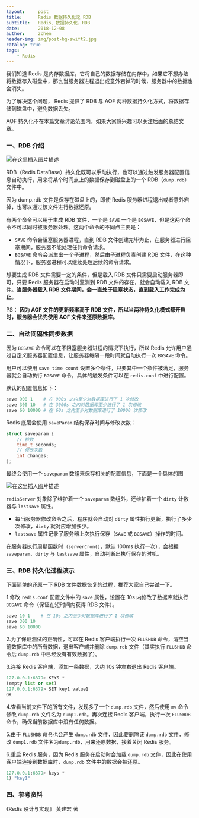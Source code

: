 ```yaml
---
layout:     post
title:      Redis 数据持久化之 RDB
subtitle:   Redis、数据持久化、RDB
date:       2018-12-08
author:     zchen
header-img: img/post-bg-swift2.jpg
catalog: true
tags:
    - Redis
---
```


我们知道 Redis 是内存数据库，它将自己的数据存储在内存中，如果它不想办法将数据存入磁盘中，那么当服务器进程退出或意外宕掉的时候，服务器中的数据也会消失。

为了解决这个问题， Redis 提供了 RDB 与 AOF 两种数据持久化方式，将数据存储到磁盘中，避免数据丢失。

AOF 持久化不在本篇文章讨论范围内，如果大家感兴趣可以关注后面的总结文章。

### 一、RDB 介绍

![在这里插入图片描述](https://img-blog.csdnimg.cn/20181208215419587.png)

RDB（Redis DataBase）持久化既可以手动执行，也可以通过触发服务器配置信息自动执行，用来将某个时间点上的数据保存到磁盘上的一个 RDB（`dump.rdb`） 文件中。

因为 dump.rdb 文件是保存在磁盘上的，即使 Redis 服务器进程退出或者意外宕掉，也可以通过该文件进行数据还原。

有两个命令可以用于生成 RDB 文件，一个是 `SAVE` 一个是 `BGSAVE`，但是这两个命令不可以同时被服务器处理。这两个命令的不同点主要是：

 - `SAVE` 命令会阻塞服务器进程，直到 RDB 文件创建完毕为止，在服务器进行阻塞期间，服务器不能处理任何命令请求。
 - `BGSAVE` 命令会派生出一个子进程，然后由子进程负责创建 RDB 文件，在这种情况下，服务器进程可以继续处理后续的命令请求。
 
想要生成 RDB 文件需要一定的条件，但是载入 RDB 文件只需要启动服务器即可，只要 Redis 服务器在启动时监测到 RDB 文件的存在，就会自动载入 RDB 文件。**当服务器载入 RDB 文件期间，会一直处于阻塞状态，直到载入工作完成为止**。

PS：
**因为 AOF 文件的更新频率高于 RDB 文件，所以当两种持久化模式都开启时，服务器会优先使用 AOF 文件来还原数据库。**

### 二、自动间隔性同步数据

因为 `BGSAVE` 命令可以在不阻塞服务器进程的情况下执行，所以 Redis 允许用户通过自定义服务器配置信息，让服务器每隔一段时间就自动执行一次 `BGSAVE` 命令。

用户可以使用 `save time count`   设置多个条件，只要其中一个条件被满足，服务器就会自动执行 `BGSAVE` 命令，具体的触发条件可以在 `redis.conf` 中进行配置。

默认的配置信息如下：
```python
save 900 1    # 在 900s 之内至少对数据库进行了 1 次修改
save 300 10   # 在 3000s 之内对数据库至少进行了 1 次修改
save 60 10000 # 在 60s 之内至少对数据库进行了 10000 次修改
```

Redis 底层会使用 `saveParam` 结构保存时间与修改次数：

```c
struct saveparam {
    // 秒数
    time_t seconds;
    // 修改次数
    int changes;
};
```
最终会使用一个 `saveparam` 数组来保存相关的配置信息，下面是一个具体的图

![在这里插入图片描述](https://img-blog.csdnimg.cn/20181208215328117.png)

`redisServer` 对象除了维护着一个 `saveparam` 数组外，还维护着一个 `dirty` 计数器与 `lastsave` 属性。

 - 每当服务器修改命令之后，程序就会自动对 `dirty` 属性执行更新，执行了多少次修改，`dirty` 就对应增加多少。
 - `lastsave` 属性记录了服务器上次执行保存（`SAVE` 或 `BGSAVE`）操作的时间。
 
在服务器执行周期函数时（`serverCron()`，默认 100ms 执行一次），会根据 `saveparam`、`dirty` 与 `lastsave` 属性，自动判断出执行保存的时机。

### 三、RDB 持久化过程演示 

下面简单的还原一下 RDB 文件数据恢复的过程，推荐大家自己尝试一下。

1.修改 `redis.conf` 配置文件中的 `save` 属性，设置在 10s 内修改了数据库就执行 `BGSAVE` 命令（保证在短时间内获得 RDB 文件）。

```python
save 10 1    # 在 10s 之内至少对数据库进行了 1 次修改
save 300 10   
save 60 10000 
```

2.为了保证测试的正确性，可以在 Redis 客户端执行一次 `FLUSHDB` 命令，清空当前数据库中的所有数据，退出客户端并删除 `dump.rdb` 文件（其实执行 `FLUSHDB` 命令后 `dump.rdb` 中已经没有有效数据了）。

3.连接 Redis 客户端，添加一条数据，大约 10s 钟左右退出 Redis 客户端。
```python
127.0.0.1:6379> KEYS *
(empty list or set)
127.0.0.1:6379> SET key1 value1
OK
```

4.查看当前文件下的所有文件，发现多了一个 `dump.rdb` 文件，然后使用 `mv` 命令修改 `dump.rdb` 文件名为 `dump1.rdb`。再次连接 Redis 客户端，执行一次 `FLUSHDB` 命令，确保当前数据库中没有任何数据。

5.由于 `FLUSHDB` 命令也会产生 `dump.rdb` 文件，因此要删除该 `dump.rdb` 文件，修改 `dump1.rdb` 文件名为`dump.rdb`，用来还原数据，接着关闭 Redis 服务。

6.重启 Redis 服务，因为 Redis 服务在启动时会加载 `dump.rdb` 文件，因此在使用客户端连接到数据库时，`dump.rdb` 文件中的数据会被还原。

```python
127.0.0.1:6379> keys *
1) "key1"
```

### 四、参考资料
《Redis 设计与实现》 黄建宏 著